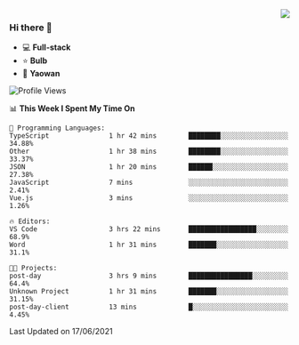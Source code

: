 <img  align="right" src="https://github-readme-stats.vercel.app/api?username=LolipopJ&show_icons=true&count_private=true&hide_title=true&include_all_commits=true&theme=vue">

### Hi there 👋

- :computer: **Full-stack**
- :star: **Bulb**
- :pill: **Yaowan**

<!--START_SECTION:waka-->
![Profile Views](http://img.shields.io/badge/Profile%20Views-1-blue)

📊 **This Week I Spent My Time On** 

```text
💬 Programming Languages: 
TypeScript               1 hr 42 mins        ████████░░░░░░░░░░░░░░░░░   34.88% 
Other                    1 hr 38 mins        ████████░░░░░░░░░░░░░░░░░   33.37% 
JSON                     1 hr 20 mins        ██████░░░░░░░░░░░░░░░░░░░   27.38% 
JavaScript               7 mins              ░░░░░░░░░░░░░░░░░░░░░░░░░   2.41% 
Vue.js                   3 mins              ░░░░░░░░░░░░░░░░░░░░░░░░░   1.26%

🔥 Editors: 
VS Code                  3 hrs 22 mins       █████████████████░░░░░░░░   68.9% 
Word                     1 hr 31 mins        ███████░░░░░░░░░░░░░░░░░░   31.1%

🐱‍💻 Projects: 
post-day                 3 hrs 9 mins        ████████████████░░░░░░░░░   64.4% 
Unknown Project          1 hr 31 mins        ███████░░░░░░░░░░░░░░░░░░   31.15% 
post-day-client          13 mins             █░░░░░░░░░░░░░░░░░░░░░░░░   4.45%

```


 Last Updated on 17/06/2021
<!--END_SECTION:waka-->
